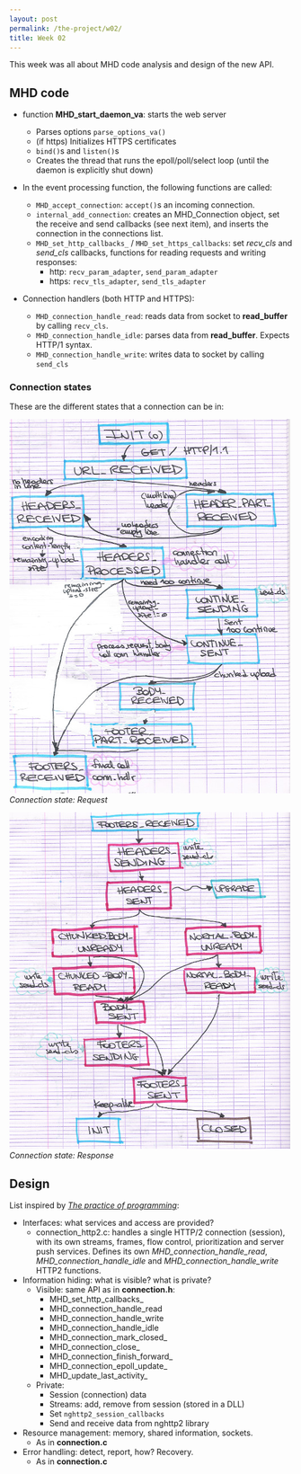 ```yaml
---
layout: post
permalink: /the-project/w02/
title: Week 02
---
```


This week was all about MHD code analysis and design of the new API.

## MHD code
  * function **MHD_start_daemon_va**: starts the web server
    * Parses options `parse_options_va()`
    * (if https) Initializes HTTPS certificates
    * `bind()`s and `listen()`s
    * Creates the thread that runs the epoll/poll/select loop (until the daemon is explicitly shut down)

  * In the event processing function, the following functions are called:
    * `MHD_accept_connection`: `accept()`s an incoming connection.
    * `internal_add_connection`: creates an MHD_Connection object, set the receive and send callbacks (see next item),
       and inserts the connection in the connections list.
    * `MHD_set_http_callbacks_` / `MHD_set_https_callbacks`: set *recv_cls* and *send_cls* callbacks,
      functions for reading requests and writing responses:
      * http: `recv_param_adapter`, `send_param_adapter`
      * https: `recv_tls_adapter`, `send_tls_adapter`

  * Connection handlers (both HTTP and HTTPS):
    * `MHD_connection_handle_read`: reads data from socket to **read_buffer** by calling `recv_cls`.
    * `MHD_connection_handle_idle`: parses data from **read_buffer**. <span class="note-08">Expects HTTP/1 syntax</span>.
    * `MHD_connection_handle_write`: writes data to socket by calling `send_cls`

### Connection states

These are the different states that a connection can be in:

![Connection state: Request](/static/img/connection_state-1.jpg)
*Connection state: Request*

![Connection state: Response](/static/img/connection_state-2.jpg)
*Connection state: Response*

## Design

List inspired by *[The practice of programming](https://en.wikipedia.org/wiki/The_Practice_of_Programming)*:

  * Interfaces: what services and access are provided?  
    * connection_http2.c: handles a single HTTP/2 connection (session), with its own streams, frames, flow control, prioritization and server push services.
      Defines its own *MHD_connection_handle_read*, *MHD_connection_handle_idle* and *MHD_connection_handle_write* HTTP2 functions.
  * Information hiding: what is visible? what is private?
    * Visible: same API as in **connection.h**:
      * MHD_set_http_callbacks_
      * MHD_connection_handle_read
      * MHD_connection_handle_write
      * MHD_connection_handle_idle
      * MHD_connection_mark_closed_
      * MHD_connection_close_
      * MHD_connection_finish_forward_
      * MHD_connection_epoll_update_
      * MHD_update_last_activity_
    * Private:
      * Session (connection) data
      * Streams: add, remove from session (stored in a DLL)
      * Set `nghttp2_session_callbacks`
      * Send and receive data from nghttp2 library
  * Resource management: memory, shared information, sockets.
    * As in **connection.c**
  * Error handling: detect, report, how? Recovery.
    * As in **connection.c**
